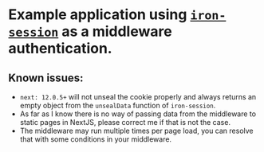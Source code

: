 # Example application using [`iron-session`](https://github.com/vvo/iron-session) as a middleware authentication.

## Known issues:
- `next: 12.0.5+` will not unseal the cookie properly and always returns an empty object from the `unsealData` function of `iron-session`.
- As far as I know there is no way of passing data from the middleware to static pages in NextJS, please correct me if that is not the case.
- The middleware may run multiple times per page load, you can resolve that with some conditions in your middleware.
